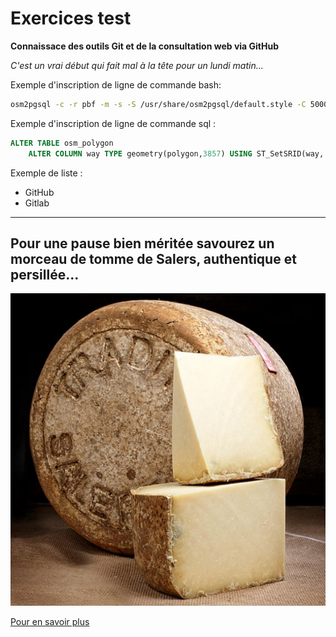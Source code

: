 # Exercices test

**Connaissace des outils Git et de la consultation web via GitHub**

*C'est un vrai début qui fait mal à la tête pour un lundi matin...*

Exemple d'inscription de ligne de commande bash:
```bash
osm2pgsql -c -r pbf -m -s -S /usr/share/osm2pgsql/default.style -C 5000 -d myosm -U postgres -H localhost -P 5432 -W /mnt/c/ms4w/tmp/auvergne-latest.osm.pbf
```
Exemple d'inscription de ligne de commande sql :
```sql
ALTER TABLE osm_polygon 
    ALTER COLUMN way TYPE geometry(polygon,3857) USING ST_SetSRID(way, 3857);
```

Exemple de liste :
* GitHub
* Gitlab

___
## Pour une pause bien méritée savourez un morceau de tomme de Salers, authentique et persillée...

![Tomme de Salers](.\170-Capture-salers.jpg)

[Pour en savoir plus](https://www.aop-salers.com/)